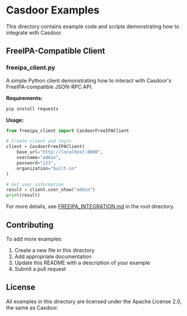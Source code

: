 # Casdoor Examples

This directory contains example code and scripts demonstrating how to integrate with Casdoor.

## FreeIPA-Compatible Client

### freeipa_client.py

A simple Python client demonstrating how to interact with Casdoor's FreeIPA-compatible JSON-RPC API.

**Requirements:**
```bash
pip install requests
```

**Usage:**
```python
from freeipa_client import CasdoorFreeIPAClient

# Create client and login
client = CasdoorFreeIPAClient(
    base_url="http://localhost:8000",
    username="admin",
    password="123",
    organization="built-in"
)

# Get user information
result = client.user_show("admin")
print(result)
```

For more details, see [FREEIPA_INTEGRATION.md](../FREEIPA_INTEGRATION.md) in the root directory.

## Contributing

To add more examples:

1. Create a new file in this directory
2. Add appropriate documentation
3. Update this README with a description of your example
4. Submit a pull request

## License

All examples in this directory are licensed under the Apache License 2.0, the same as Casdoor.
